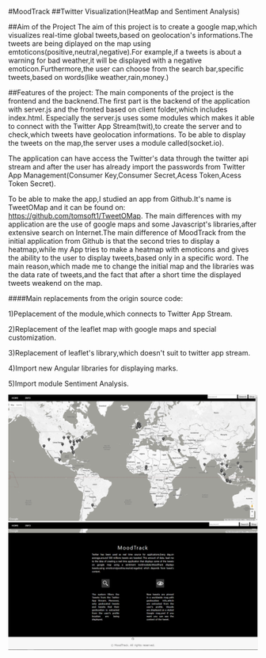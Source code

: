 #MoodTrack
##Twitter Visualization(HeatMap and Sentiment Analysis)


##Aim of the Project
The aim of this project is to create a google map,which visualizes real-time global tweets,based on geolocation's informations.The tweets are being diplayed on the map using emtoticons(positive,neutral,negative).For example,if a tweets is about a warning for bad weather,it will be displayed with a negative emoticon.Furthermore,the user can choose from the search bar,specific tweets,based on words(like weather,rain,money.)

##Features of the project:
The main components of the project is the frontend and the backnend.The first part is the backend of the application with server.js and the fronted based on client folder,which includes index.html.
Especially the server.js uses some modules which makes it able to connect with the Twitter App Stream(twit),to create the server and to check,which tweets have geolocation informations.
To be able to display the tweets on the map,the server uses a module called(socket.io).

The application can have access the Twitter's data through the twitter api stream and after the user has already import the passwords from Twitter App Management(Consumer Key,Consumer Secret,Acess Token,Acess Token Secret).

To be able to make the app,I studied an app from Github.It's name is TweetOMap and it can be found on: https://github.com/tomsoft1/TweetOMap.
The main differences with my application are the use of google maps and some Javascript's libraries,after extensive search on Internet.The main difference of MoodTrack from the initial application from Github is that the second tries to display a heatmap,while my App tries to make a heatmap with emoticons and gives the ability to the user to display tweets,based only in a specific word. The main reason,which made me to change the initial map and the libraries was the data rate of tweets,and the fact that after a short time the displayed tweets weakend on the map.



####Main replacements from the origin source code:

1)Ρeplacement of the module,which connects to Twitter App Stream.

2)Replacement of the leaflet map with google maps and special customization.

3)Replacement of leaflet's library,which doesn't suit to twitter app stream.

4)Import new Angular libraries for displaying marks.

5)Import module Sentiment Analysis.


![Image](https://github.com/PantelisIoannou/images/blob/master/Thesis1.png)
![Image](https://github.com/PantelisIoannou/images/blob/master/Thesis2.png)








